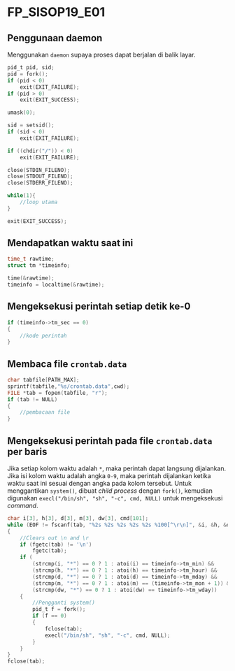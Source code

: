 # FP_SISOP19_E01

## Penggunaan daemon
Menggunakan `daemon` supaya proses dapat berjalan di balik layar.
```c
pid_t pid, sid;
pid = fork();
if (pid < 0)
    exit(EXIT_FAILURE);
if (pid > 0)
    exit(EXIT_SUCCESS);

umask(0);

sid = setsid();
if (sid < 0)
    exit(EXIT_FAILURE);

if ((chdir("/")) < 0)
    exit(EXIT_FAILURE);

close(STDIN_FILENO);
close(STDOUT_FILENO);
close(STDERR_FILENO);

while(1){
    //loop utama
}

exit(EXIT_SUCCESS);
```

## Mendapatkan waktu saat ini
```c
time_t rawtime;
struct tm *timeinfo;

time(&rawtime);
timeinfo = localtime(&rawtime);
```

## Mengeksekusi perintah setiap detik ke-0
```c
if (timeinfo->tm_sec == 0)
{
    //kode perintah
}
```

## Membaca file `crontab.data`
```c
char tabfile[PATH_MAX];
sprintf(tabfile,"%s/crontab.data",cwd);
FILE *tab = fopen(tabfile, "r");
if (tab != NULL)
{
    //pembacaan file
}
```

## Mengeksekusi perintah pada file `crontab.data` per baris
Jika setiap kolom waktu adalah `*`, maka perintah dapat langsung dijalankan. Jika isi kolom waktu adalah angka `0-9`, maka perintah dijalankan ketika waktu saat ini sesuai dengan angka pada kolom tersebut. Untuk menggantikan `system()`, dibuat _child process_ dengan `fork()`, kemudian digunakan `execl("/bin/sh", "sh", "-c", cmd, NULL)` untuk mengeksekusi _command_.
```c
char i[3], h[3], d[3], m[3], dw[3], cmd[101];
while (EOF != fscanf(tab, "%2s %2s %2s %2s %2s %100[^\r\n]", &i, &h, &d, &m, &dw, &cmd))
{
    //Clears out \n and \r
    if (fgetc(tab) != '\n')
        fgetc(tab);
    if (
        (strcmp(i, "*") == 0 ? 1 : atoi(i) == timeinfo->tm_min) &&
        (strcmp(h, "*") == 0 ? 1 : atoi(h) == timeinfo->tm_hour) &&
        (strcmp(d, "*") == 0 ? 1 : atoi(d) == timeinfo->tm_mday) &&
        (strcmp(m, "*") == 0 ? 1 : atoi(m) == (timeinfo->tm_mon + 1)) &&
        (strcmp(dw, "*") == 0 ? 1 : atoi(dw) == timeinfo->tm_wday))
    {
        //Pengganti system()
        pid_t f = fork();
        if (f == 0)
        {
            fclose(tab);
            execl("/bin/sh", "sh", "-c", cmd, NULL);
        }
    }
}
fclose(tab);

```
